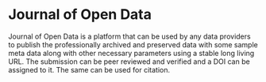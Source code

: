 # Journal of Open Data

Journal of Open Data is a platform that can be used by any data providers to publish the professionally archived and preserved data with some sample meta data along with other necessary parameters using a stable long living URL. The submission can be peer reviewed and verified and a DOI can be assigned to it. The same can be used for citation.
